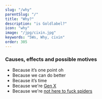 ```yaml
---
slug: "/why"
parentSlug: "/"
title: "Why?"
description: "is Goldlabel?"
icon: "why"
image: "/jpg/cixin.jpg"
keywords: "5Ws, Why, cixin"
order: 305
---
```

### Causes, effects and possible motives

- Because it’s one point oh
- Because we can do better
- Because it’s time
- Because we're [Gen X](https://listingslab.com/balance/generation-x/)
- Because we're [not here to fuck spiders](https://www.urbandictionary.com/define.php?term=Not%20here%20to%20Fuck%20Spiders)

